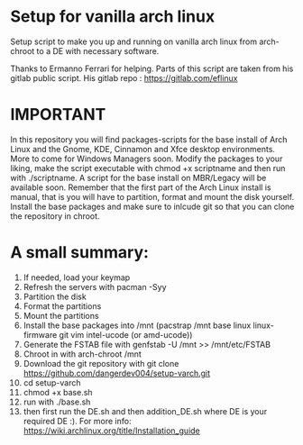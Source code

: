 # Setup for vanilla arch linux
Setup script to make you up and running on vanilla arch linux from arch-chroot to a DE with necessary software.

Thanks to Ermanno Ferrari for helping.
Parts of this script are taken from his gitlab public script.
His gitlab repo : https://gitlab.com/eflinux

# IMPORTANT
In this repository you will find packages-scripts for the base install of Arch Linux and the Gnome, KDE, Cinnamon and Xfce desktop environments. More to come for Windows Managers soon.
Modify the packages to your liking, make the script executable with chmod +x scriptname and then run with ./scriptname.
A script for the base install on MBR/Legacy will be available soon.
Remember that the first part of the Arch Linux install is manual, that is you will have to partition, format and mount the disk yourself. Install the base packages and make sure to inlcude git so that you can clone the repository in chroot.

# A small summary:

1. If needed, load your keymap
2. Refresh the servers with pacman -Syy
3. Partition the disk
4. Format the partitions
5. Mount the partitions
6. Install the base packages into /mnt (pacstrap /mnt base linux linux-firmware git vim intel-ucode (or amd-ucode))
7. Generate the FSTAB file with genfstab -U /mnt >> /mnt/etc/FSTAB
8. Chroot in with arch-chroot /mnt
9. Download the git repository with git clone https://github.com/dangerdev004/setup-varch.git
10. cd setup-varch
11. chmod +x base.sh
12. run with ./base.sh
13. then first run the DE.sh and then addition_DE.sh
where DE is your required DE :).
For more info: https://wiki.archlinux.org/title/Installation_guide
